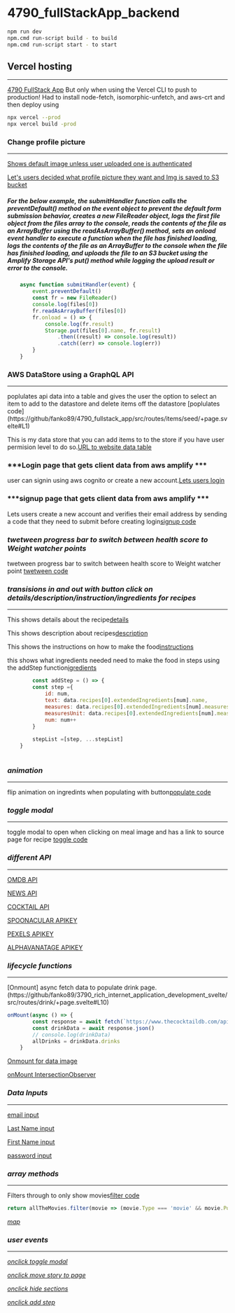 # 4790_fullStackApp_backend
```bash
npm run dev
npm.cmd run-script build - to build 
npm.cmd run-script start - to start
```
## Vercel hosting 
--------------------------------------------------------------------------------------------------------------------------------------------------------------------
[4790 FullStack App](https://4790-fullstack-app.vercel.app) But only when using the Vercel CLI to push to production!  Had to install node-fetch, isomorphic-unfetch, and aws-crt and then deploy using 
```bash
npx vercel --prod
npx vercel build -prod
```
### Change profile picture 
--------------------------------------------------------------------------------------------------------------------------------------------------------------------
[Shows default image unless user uploaded one is authenticated](https://github/fanko89/4790_fullstack_app/blob/202014d05e7487f8d52500c09cdfaea622c42068/src/lib/components/header/Header.svelte#L21)

[Let's users decided what profile picture they want and Img is saved to S3 bucket](https://github/fanko89/4790_fullstack_app/blob/cf52613834d8058e16244eb16d305763aed7ebc2/src/routes/upload/+page.svelte#L12-L13) 
##### For the below example, the submitHandler function calls the preventDefault() method on the event object to prevent the default form submission behavior, creates a new FileReader object, logs the first file object from the files array to the console, reads the contents of the file as an ArrayBuffer using the readAsArrayBuffer() method, sets an onload event handler to execute a function when the file has finished loading, logs the contents of the file as an ArrayBuffer to the console when the file has finished loading, and uploads the file to an S3 bucket using the Amplify Storage API's put() method while logging the upload result or error to the console.
```javascript
	async function submitHandler(event) {
		event.preventDefault()
		const fr = new FileReader()
		console.log(files[0])
		fr.readAsArrayBuffer(files[0])
		fr.onload = () => {
			console.log(fr.result)
			Storage.put(files[0].name, fr.result)
				.then((result) => console.log(result))
				.catch((err) => console.log(err))
		}
	}
```


### AWS DataStore using a GraphQL API
-------------------------------------------------------------------------------------------------------------------------------------------------------------------
poplulates api data into a table and gives the user the option to select an item to add to the datastore and delete items off the datastore [poplulates code] (https://github/fanko89/4790_fullstack_app/src/routes/items/seed/+page.svelte#L1) 


This is my data store that you can add items to to the store if you have user permision level to do so.[URL to website data table](https://4790-fullstack-app.vercel.app/items/seed)

### ***Login page that gets client data from aws amplify ***

user can signin using aws cognito or create a new account.[Lets users login](https://github/fanko89/4790_fullstack_app/src/routes/auth/login/+page.svelte#L1)

### ***signup page that gets client data from aws amplify ***

Lets users create a new account and verifies their email address by sending a code that they need to submit before creating login[signup code](https://github/fanko89/4790_fullstack_app/src/routes/auth/signup/+page.svelte#L1)

### ***twetween progress bar to switch between health score to Weight watcher points***

twetween progress bar to switch between health score to Weight watcher point [twetween code](https://vscode.dev/github/fanko89/3790_rich_internet_application_development_svelte/src/routes/dashboard/+page.svelte#L149)



### ***transisions in and out with button click on details/description/instruction/ingredients for recipes***
-----------------------------------------------------------------------------------------------------------------------------------------------------------------

This shows details about the recipe[details](https://github/fanko89/3790_rich_internet_application_development_svelte/src/routes/dashboard/+page.svelte#L164)

This shows description about recipes[description](https://github/fanko89/3790_rich_internet_application_development_svelte/src/routes/dashboard/+page.svelte#L165)

This shows the instructions on how to make the food[instructions](https://github/fanko89/3790_rich_internet_application_development_svelte/src/routes/dashboard/+page.svelte#L166)


this shows what ingredients needed need to make the food in steps using the addStep function[igredients](https://github/fanko89/3790_rich_internet_application_development_svelte/src/routes/dashboard/+page.svelte#L167)
```javascript
		const addStep = () => {
		const step ={
			id: num,
			text: data.recipes[0].extendedIngredients[num].name,
			measures: data.recipes[0].extendedIngredients[num].measures.us.amount,
			measuresUnit: data.recipes[0].extendedIngredients[num].measures.us.unitShort,
			num: num++
		}
	
		stepList =[step, ...stepList]
	}
		
```

### ***animation***
----------------------------------------------------------------------------------------------------------------------------------------------------------------------

flip animation on ingredints when populating with button[populate code](https://vscode.dev/github/fanko89/3790_rich_internet_application_development_svelte/src/routes/dashboard/+page.svelte#L195)

### ***toggle modal***
----------------------------------------------------------------------------------------------------------------------------------------------------------------------

toggle modal to open when clicking on meal image and has a link to source page for recipe [toggle code](https://vscode.dev/github/fanko89/3790_rich_internet_application_development_svelte/src/routes/dashboard/+page.svelte#L118)

### ***different API***
----------------------------------------------------------------------------------------------------------------------------------------------------------------------

[OMDB API](https://www.omdbapi.com/)

[NEWS API](https://newsapi.org/)

[COCKTAIL API](https://www.thecocktaildb.com)

[SPOONACULAR APIKEY](https://spoonacular.com/food-api)

[PEXELS APIKEY](https://www.pexels.com/api/)

[ALPHAVANATAGE APIKEY](https://www.alphavantage.co/)

### ***lifecycle functions***
---------------------------------------------------------------------------------------------------------------------------------------------------------------------
[Onmount] async fetch data to populate drink page.(https://github/fanko89/3790_rich_internet_application_development_svelte/src/routes/drink/+page.svelte#L10)
```javascript
onMount(async () => {
		const response = await fetch(`https://www.thecocktaildb.com/api/json/v1/1/search.php?f=a`)
		const drinkData = await response.json()
		// console.log(drinkData)
		allDrinks = drinkData.drinks
	}
```
[Onmount for data image](https:///github/fanko89/3790_rich_internet_application_development_svelte/blob/f1e7d93c5406015ba8d5018e2b7d72728ca7ded6/src/lib/components/Image/Image.svelte#L10)

[onMount IntersectionObserver](https://github/fanko89/3790_rich_internet_application_development_svelte/blob/f1e7d93c5406015ba8d5018e2b7d72728ca7ded6/src/lib/components/Image/IntersectionObserver.svelte#L13)


### ***Data Inputs***
----------------------------------------------------------------------------------------------------------------------------------------------------------------------
[email input](https://github/fanko89/3790_rich_internet_application_development_svelte/blob/f1e7d93c5406015ba8d5018e2b7d72728ca7ded6/src/routes/auth/signup/+page.svelte#L32)

[Last Name input](https://vscode.dev/github/fanko89/3790_rich_internet_application_development_svelte/blob/f1e7d93c5406015ba8d5018e2b7d72728ca7ded6/src/routes/auth/signup/+page.svelte#L63)

[First Name input](https://github/fanko89/3790_rich_internet_application_development_svelte/blob/f1e7d93c5406015ba8d5018e2b7d72728ca7ded6/src/routes/auth/signup/+page.svelte#L51)

[password input](https://github/fanko89/3790_rich_internet_application_development_svelte/blob/f1e7d93c5406015ba8d5018e2b7d72728ca7ded6/src/routes/auth/signup/+page.svelte#L41)

### ***array methods***
----------------------------------------------------------------------------------------------------------------------------------------------------------------------
Filters through to only show movies[filter code](https://github/fanko89/3790_rich_internet_application_development_svelte/blob/f1e7d93c5406015ba8d5018e2b7d72728ca7ded6/src/routes/api/movie/+server.js#L45)
```javascript
return allTheMovies.filter(movie => (movie.Type === 'movie' && movie.Poster !== 'N/A'))
```

[_map_](https://github/fanko89/3790_rich_internet_application_development_svelte/blob/f1e7d93c5406015ba8d5018e2b7d72728ca7ded6/src/routes/avatars/+page.js#L5)

### ***user events***
----------------------------------------------------------------------------------------------------------------------------------------------------------------------
[_onclick toggle modal_](https://github/fanko89/3790_rich_internet_application_development_svelte/blob/f1e7d93c5406015ba8d5018e2b7d72728ca7ded6/src/lib/components/MovieModal/MovieModal.svelte#L15)

[_onclick move story to page_](https://github/fanko89/3790_rich_internet_application_development_svelte/blob/f1e7d93c5406015ba8d5018e2b7d72728ca7ded6/src/routes/aggregator/+page.svelte#L30)

[_onclick hide sections_](https://github/fanko89/3790_rich_internet_application_development_svelte/blob/f1e7d93c5406015ba8d5018e2b7d72728ca7ded6/src/routes/dashboard/+page.svelte#L134)

[_onclick add step_](https://github/fanko89/3790_rich_internet_application_development_svelte/blob/f1e7d93c5406015ba8d5018e2b7d72728ca7ded6/src/routes/dashboard/+page.svelte#L165)

